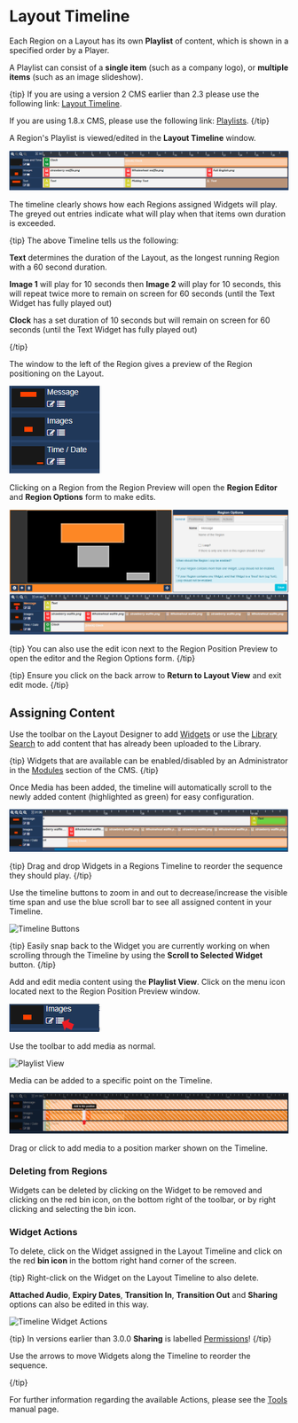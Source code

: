 <!--toc=layouts-->

# Layout Timeline

Each Region on a Layout has its own **Playlist** of content, which is shown in a specified order by a Player. 

A Playlist can consist of a **single item** (such as a company logo), or **multiple items** (such as an image slideshow).

{tip}
If you are using a version 2 CMS earlier than 2.3 please use the following link: [Layout Timeline](layouts_timeline_2.0.html).

If you are using 1.8.x CMS, please use the following link: [Playlists](layouts_playlists.html).
{/tip}

A Region's Playlist is viewed/edited in the **Layout Timeline** window.  

![Region Timeline](img/v3_layouts_region_timeline.png)

The timeline clearly shows how each Regions assigned Widgets will play. The greyed out entries indicate what will play when that items own duration is exceeded.

{tip}
The above Timeline tells us the following:

**Text** determines the duration of the Layout, as the longest running Region with a 60 second duration.

**Image 1** will play for 10 seconds then **Image 2** will play for 10 seconds, this will repeat twice more to remain on screen for 60 seconds (until the Text Widget has fully played out)

**Clock** has a set duration of 10 seconds but will remain on screen for 60 seconds (until the Text Widget has fully played out)

{/tip}

The window to the left of the Region gives a preview of the Region positioning on the Layout. 

![Region Position Preview](img/v3_layouts_timeline_region_position_preview.png)

Clicking on a Region from the Region Preview will open the **Region Editor** and **Region Options** form to make edits.

![Region Preview](img/v3_layouts_timeline_region_preview.png)

{tip}
You can also use the edit icon next to the Region Position Preview to open the editor and the Region Options form.
{/tip}

{tip}
Ensure you click on the back arrow to **Return to Layout View** and exit edit mode.
{/tip}

## Assigning Content

Use the toolbar on the Layout Designer to add [Widgets](layouts_widgets.html) or use the [Library Search](layouts_library_search.html) to add content that has already been uploaded to the Library.

{tip}
Widgets that are available can be enabled/disabled by an Administrator in the [Modules](media_modules.html) section of the CMS.
{/tip}

Once Media has been added, the timeline will automatically scroll to the newly added content (highlighted as green) for easy configuration.

![Scroll to Media](img/v3_layouts_added_media_scroll.png)

{tip}
Drag and drop Widgets in a Regions Timeline to reorder the sequence they should play.
{/tip}

Use the timeline buttons to zoom in and out to decrease/increase the visible time span and use the blue scroll bar to see all assigned content in your Timeline.

![Timeline Buttons](img/v2.3_layouts_timeline_buttons.png)

{tip}
Easily snap back to the Widget you are currently working on when scrolling through the Timeline by using the **Scroll to Selected Widget** button.
{/tip}

Add and edit media content using the **Playlist View**. Click on the menu icon located next to the Region Position Preview window.

![Playlist Menu](img/v3_layouts_timeline_playlist_menu.png)

Use the toolbar to add media as normal.

![Playlist View](img/v2.3_layouts_timeline_playlist_view.png)



Media can be added to a specific point on the Timeline. 

![Specific Point](img/v3_layouts_timeline_point_marker.png)

Drag or click to add media to a position marker shown on the Timeline.

### Deleting from Regions

Widgets can be deleted by clicking on the Widget to be removed and clicking on the red bin icon, on the bottom right of the toolbar, or by right clicking and selecting the bin icon.

### Widget Actions

To delete, click on the Widget assigned in the Layout Timeline and click on the red **bin icon** in the bottom right hand corner of the screen. 

{tip}
Right-click on the Widget on the Layout Timeline to also delete.

**Attached Audio**, **Expiry Dates**, **Transition In**, **Transition Out** and **Sharing** options can also be edited in this way.

![Timeline Widget Actions](img/v2_layouts_timeline_widget_actions.png)

{tip}
In versions earlier than 3.0.0 **Sharing** is labelled [Permissions](users_permissions.html)!
{/tip}

Use the arrows to move Widgets along the Timeline to reorder the sequence.

{/tip}

For further information regarding the available Actions, please see the [Tools](layouts_tools.html) manual page.







